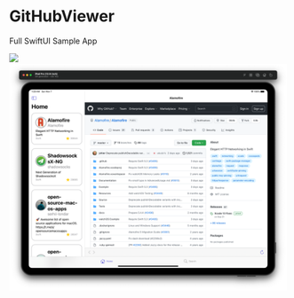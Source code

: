 # GitHubViewer

Full SwiftUI Sample App

<img src="Images/iphone.gif" width="300">
<img src="Images/ipad.png" width="500">
